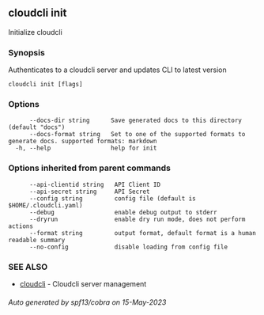 ## cloudcli init

Initialize cloudcli

### Synopsis

Authenticates to a cloudcli server and updates CLI to latest version

```
cloudcli init [flags]
```

### Options

```
      --docs-dir string      Save generated docs to this directory (default "docs")
      --docs-format string   Set to one of the supported formats to generate docs. supported formats: markdown
  -h, --help                 help for init
```

### Options inherited from parent commands

```
      --api-clientid string   API Client ID
      --api-secret string     API Secret
      --config string         config file (default is $HOME/.cloudcli.yaml)
      --debug                 enable debug output to stderr
      --dryrun                enable dry run mode, does not perform actions
      --format string         output format, default format is a human readable summary
      --no-config             disable loading from config file
```

### SEE ALSO

* [cloudcli](cloudcli.md)	 - Cloudcli server management

###### Auto generated by spf13/cobra on 15-May-2023
